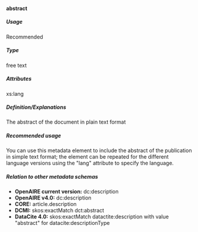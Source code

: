 #### abstract
##### Usage
Recommended
##### Type
free text
##### Attributes
xs:lang
##### Definition/Explanations
The abstract of the document in plain text format  
##### Recommended usage
You can use this metadata element to include the abstract of the publication in simple text format; the element can be repeated for the different language versions using the "lang" attribute to specify the language.
##### Relation to other metadata schemas
* **OpenAIRE current version:** dc:description
* **OpenAIRE v4.0:** dc:description
* **CORE:** article.description
* **DCMI:** skos:exactMatch dct:abstract
* **DataCite 4.0:** skos:exactMatch datactite:description with value "abstract" for datacite:descriptionType
